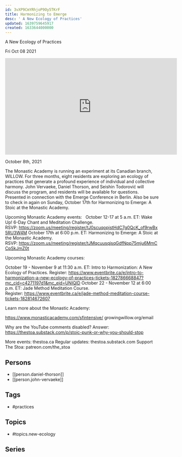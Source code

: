 ```yaml
---
id: 3vXP9CmYRhjoP9Oy5TKrF
title: Harmonizing to Emerge
desc: ' A New Ecology of Practices'
updated: 1639759645917
created: 1633644000000
---
```



 A New Ecology of Practices

Fri Oct 08 2021

<iframe width="560" height="315" src="https://www.youtube.com/embed/-0Tsg6SzK7Y" title="Harmonizing to Emerge: A New Ecology of Practices w/ Seishin, Daniel Thorson, and John Vervaeke" frameborder="0" allow="accelerometer; autoplay; clipboard-write; encrypted-media; gyroscope; picture-in-picture" allowfullscreen ></iframe>

October 8th, 2021

The Monastic Academy is running an experiment at its Canadian branch, WILLOW. For three months, eight residents are exploring an ecology of practices that generate a profound experience of individual and collective harmony. John Vervaeke, Daniel Thorson, and Seishin Todorović will discuss the program, and residents will be available for questions. Presented in connection with the Emerge Conference in Berlin. Also be sure to check in again on Sunday, October 17th for Harmonizing to Emerge: A Stoic at the Monastic Academy.

Upcoming Monastic Academy events:
 
October 12-17 at 5 a.m. ET: Wake Up! 6-Day Chant and Meditation Challenge. RSVP: https://zoom.us/meeting/register/tJ0scuqopjstHdC7g0QcK_of9rwBx5RU3W4M
October 17th at 6:00 p.m. ET: Harmonizing to Emerge: A Stoic at the Monastic Academy. RSVP: https://zoom.us/meeting/register/tJMqcuusqjsqGdfNpp75mju6MmCCpSkJmZ0t

Upcoming Monastic Academy courses:

October 19 - November 9 at 11:30 a.m. ET: Intro to Harmonization: A New Ecology of Practices. Register: https://www.eventbrite.ca/e/intro-to-harmonization-a-new-ecology-of-practices-tickets-182786668847?mc_cid=c4271197d1&mc_eid=UNIQID
October 22 - November 12 at 6:00 p.m. ET: Jade Method Meditation Course. Register: https://www.eventbrite.ca/e/jade-method-meditation-course-tickets-182814672607

Learn more about the Monastic Academy: 

https://www.monasticacademy.com/sfintensive/
growingwillow.org/email

Why are the YouTube comments disabled? Answer: https://thestoa.substack.com/p/stoic-punk-or-why-you-should-stop

More events: thestoa.ca 
Regular updates: thestoa.substack.com 
Support The Stoa: patreon.com/the_stoa

## Persons

- [[person.daniel-thorson]]
- [[person.john-vervaeke]]

## Tags

- #practices

## Topics

- #topics.new-ecology

## Series



